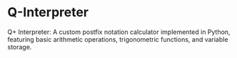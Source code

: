 # Q-Interpreter
Q+ Interpreter: A custom postfix notation calculator implemented in Python, featuring basic arithmetic operations, trigonometric functions, and variable storage.
